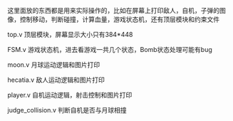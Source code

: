 这里面放的东西都是用来实际操作的，比如在屏幕上打印敌人，自机，子弹的图像，控制移动，判断碰撞，计算血量，游戏状态机，还有顶层模块和约束文件

top.v 顶层模块，屏幕显示大小只有384*448

FSM.v 游戏状态机，进去看游戏一共几个状态，Bomb状态处理可能有bug

moon.v 月球运动逻辑和图片打印

hecatia.v 敌人运动逻辑和图片打印

player.v 自机运动逻辑，射击控制和图片打印

judge_collision.v 判断自机是否与月球相撞
